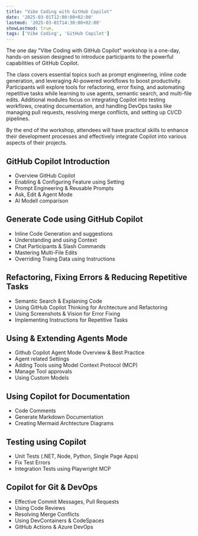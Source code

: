 ```yaml
---
title: "Vibe Coding with GitHub Copilot"
date: '2025-03-01T12:00:00+02:00'
lastmod: '2025-03-01T14:30:00+02:00'
showLastmod: true,
tags: ['Vibe Coding', 'GitHub Copilot']
---
```


The one day "Vibe Coding with GitHub Copilot" workshop is a one-day, hands-on session designed to introduce participants to the powerful capabilities of GitHub Copilot. 

The class covers essential topics such as prompt engineering, inline code generation, and leveraging AI-powered workflows to boost productivity. Participants will explore tools for refactoring, error fixing, and automating repetitive tasks while learning to use agents, semantic search, and multi-file edits. Additional modules focus on integrating Copilot into testing workflows, creating documentation, and handling DevOps tasks like managing pull requests, resolving merge conflicts, and setting up CI/CD pipelines. 

By the end of the workshop, attendees will have practical skills to enhance their development processes and effectively integrate Copilot into various aspects of their projects.

## GitHub Copilot Introduction​

- Overview GitHub Copilot
- Enabling & Configuring Feature using Setting
- Prompt Engineering & Reusable Prompts
- Ask, Edit & Agent Mode
- AI Modell comparison

## Generate Code using GitHub Copilot​

- Inline Code Generation and suggestions
- Understanding and using Context
- Chat Participants & Slash Commands
- Mastering Multi-File Edits
- Overriding Traing Data using Instructions

## Refactoring, Fixing Errors ​& Reducing Repetitive Tasks​

- Semantic Search & Explaining Code
- Using GitHub Copilot Thinking for Archtecture and Refactoring
- Using Screenshots & Vision for Error Fixing
- Implementing Instructions for Repetitive Tasks

## Using & Extending Agents Mode

- Github Copilot Agent Mode Overview & Best Practice
- Agent related Settings
- Adding Tools using Model Context Protocol (MCP)
- Manage Tool approvals
- Using Custom Models

## Using Copilot for Documentation​

- Code Comments
- Generate Markdown Documentation
- Creating Mermaid Archtecture Diagrams

## Testing using Copilot​

- Unit Tests (.NET, Node, Python, Single Page Apps)
- Fix Test Errors
- Integration Tests using Playwright MCP

## Copilot for Git & DevOps​

- Effective Commit Messages, Pull Requests
- Using Code Reviews
- Resolving Merge Conflicts
- Using DevContainers & CodeSpaces
- GitHub Actions & Azure DevOps
